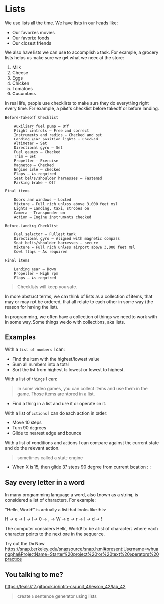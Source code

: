 # Lists

We use lists all the time. We have lists in our heads like:

* Our favorites movies
* Our favorite foods
* Our closest friends

We also have lists we can use to accomplish a task. For example, a grocery lists helps us make sure we get what we need at the store:

1. Milk
2. Cheese
3. Eggs
4. Chicken
5. Tomatoes
6. Cucumbers

In real life, people use checklists to make sure they do everything right every time. For example, a pilot's checklist before takeoff or before landing.

```
Before-Takeoff Checklist

    Auxiliary fuel pump — Off
    Flight controls — Free and correct
    Instruments and radios — Checked and set
    Landing gear position lights — Checked
    Altimeter — Set
    Directional gyro — Set
    Fuel gauges — Checked
    Trim — Set
    Propeller — Exercise
    Magnetos — Checked
    Engine idle — checked
    Flaps — As required
    Seat belts/shoulder harnesses — Fastened
    Parking brake — Off 

Final items

    Doors and windows — Locked
    Mixture — Full rich unless above 3,000 feet msl
    Lights — Landing, taxi, strobes on
    Camera — Transponder on
    Action — Engine instruments checked

Before-Landing Checklist

    Fuel selector — Fullest tank
    Directional gyro — Aligned with magnetic compass
    Seat belts/shoulder harnesses — secure
    Mixture — Full rich unless airport above 3,000 feet msl
    Cowl flaps — As required 

Final items

    Landing gear — Down
    Propeller — High rpm
    Flaps — As required
```

> Checklists will keep you safe.

In more abstract terms, we can think of lists as a collection of items, that may or may not be ordered, that all relate to each other in some way (the reason for having the list).

In programming, we often have a collection of things we need to work with in some way. Some things we do with collections, aka lists.

## Examples

With a `list of numbers` I can:

* Find the item with the highest/lowest value
* Sum all numbers into a total
* Sort the list from highest to lowest or lowest to highest.

With a list of `things` I can:

> In some video games, you can collect items and use them in the game. Those items are stored in a list.

* Find a thing in a list and use it or operate on it.

With a list of `actions` I can do each action in order:

* Move 10 steps
* Turn 90 degrees
* Glide to nearest edge and bounce

With a list of conditions and actions I can compare against the current state and do the relevant action.

> sometimes called a state engine

* When X is 15, then glide 37 steps 90 degree from current location
:
:

## Say every letter in a word

In many programming language a word, also known as a string, is considered a list of characters. For example:

"Hello, World!" is actually a list that looks like this:

H -> e -> l -> l -> 0 -> , -> W -> o -> r -> l -> d -> !

The computer considers Hello, World! to be a list of characters where each character points to the next one in the sequence.

Try out the Do Now
https://snap.berkeley.edu/snapsource/snap.html#present:Username=whuangpha&ProjectName=Starter%20project%20for%20text%20operators%20practice


## You talking to me?

https://tealsk12.gitbook.io/intro-cs/unit_4/lesson_42/lab_42

>  create a sentence generator using lists

